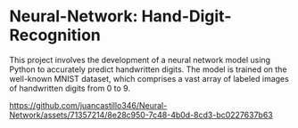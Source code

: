 # Neural-Network: Hand-Digit-Recognition

<p> This project involves the development of a neural network model using Python to accurately predict handwritten digits. The model is trained on the well-known MNIST dataset, which comprises a vast array of labeled images of handwritten digits from 0 to 9.</p>



https://github.com/juancastillo346/Neural-Network/assets/71357214/8e28c950-7c48-4b0d-8cd3-bc0227637b63

